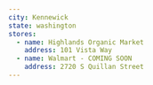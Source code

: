 ```yaml
---
city: Kennewick
state: washington
stores:
  - name: Highlands Organic Market
    address: 101 Vista Way
  - name: Walmart - COMING SOON
    address: 2720 S Quillan Street
---
```

